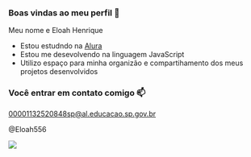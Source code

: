 ### Boas vindas ao meu perfil 🖤

Meu nome e Eloah Henrique

- Estou estudndo na [Alura ](https://www.alura.com.br)
- Estou me desevolvendo na linguagem JavaScript
- Utilizo espaço para minha organizão e compartihamento dos meus projetos desenvolvidos

### Você entrar em contato comigo 📫

00001132520848sp@al.educacao.sp.gov.br

@Eloah556

![](https://media1.tenor.com/m/PfewcPBzU6sAAAAC/oi-ola.gif)
